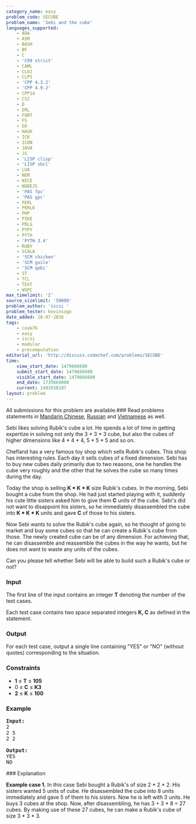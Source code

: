 ```yaml
---
category_name: easy
problem_code: SECUBE
problem_name: 'Sebi and the cube'
languages_supported:
    - ADA
    - ASM
    - BASH
    - BF
    - C
    - 'C99 strict'
    - CAML
    - CLOJ
    - CLPS
    - 'CPP 4.3.2'
    - 'CPP 4.9.2'
    - CPP14
    - CS2
    - D
    - ERL
    - FORT
    - FS
    - GO
    - HASK
    - ICK
    - ICON
    - JAVA
    - JS
    - 'LISP clisp'
    - 'LISP sbcl'
    - LUA
    - NEM
    - NICE
    - NODEJS
    - 'PAS fpc'
    - 'PAS gpc'
    - PERL
    - PERL6
    - PHP
    - PIKE
    - PRLG
    - PYPY
    - PYTH
    - 'PYTH 3.4'
    - RUBY
    - SCALA
    - 'SCM chicken'
    - 'SCM guile'
    - 'SCM qobi'
    - ST
    - TCL
    - TEXT
    - WSPC
max_timelimit: '2'
source_sizelimit: '50000'
problem_author: 'iscsi '
problem_tester: kevinsogo
date_added: 18-07-2016
tags:
    - cook76
    - easy
    - iscsi
    - modular
    - precomputation
editorial_url: 'http://discuss.codechef.com/problems/SECUBE'
time:
    view_start_date: 1479666600
    submit_start_date: 1479666600
    visible_start_date: 1479666600
    end_date: 1735669800
    current: 1493558187
layout: problem
---
```

All submissions for this problem are available.###  Read problems statements in [Mandarin Chinese](http://www.codechef.com/download/translated/COOK76/mandarin/SECUBE.pdf), [Russian](http://www.codechef.com/download/translated/COOK76/russian/SECUBE.pdf) and [Vietnamese](http://www.codechef.com/download/translated/COOK76/vietnamese/SECUBE.pdf) as well.

Sebi likes solving Rubik's cube a lot. He spends a lot of time in getting expertize in solving not only the 3 \* 3 \* 3 cube, but also the cubes of higher dimensions like 4 \* 4 \* 4, 5 \* 5 \* 5 and so on.

Chefland has a very famous toy shop which sells Rubik's cubes. This shop has interesting rules. Each day it sells cubes of a fixed dimension. Sebi has to buy new cubes daily primarily due to two reasons, one he handles the cube very roughly and the other that he solves the cube so many times during the day.

Today the shop is selling **K \* K \* K** size Rubik's cubes. In the morning, Sebi bought a cube from the shop. He had just started playing with it, suddenly his cute little sisters asked him to give them **C** units of the cube. Sebi's did not want to disappoint his sisters, so he immediately disassembled the cube into **K \* K \* K** units and gave **C** of those to his sisters.

Now Sebi wants to solve the Rubik's cube again, so he thought of going to market and buy some cubes so that he can create a Rubik's cube from those. The newly created cube can be of any dimension. For achieving that, he can disassemble and reassemble the cubes in the way he wants, but he does not want to waste any units of the cubes.

Can you please tell whether Sebi will be able to build such a Rubik's cube or not?

### Input

The first line of the input contains an integer **T** denoting the number of the test cases.

Each test case contains two space separated integers **K, C** as defined in the statement.

### Output

For each test case, output a single line containing "YES" or "NO" (without quotes) corresponding to the situation.

### Constraints

- **1** ≤ **T** ≤ **105**
- 0 ≤ **C** ≤ **K3**
- **2** ≤ **K**  ≤ **100**

### Example

<pre><b>Input:</b>
2
2 5
2 2

<b>Output:</b>
YES
NO
</pre>### Explanation

**Example case 1.** In this case Sebi bought a Rubik's of size 2 \* 2 \* 2. His sisters wanted 5 units of cube. He disassembled the cube into 8 units immediately and gave 5 of them to his sisters. Now he is left with 3 units. He buys 3 cubes at the shop. Now, after disassembling, he has 3 + 3 \* 8 = 27 cubes. By making use of these 27 cubes, he can make a Rubik's cube of size 3 \* 3 \* 3.
